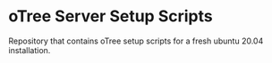 # oTree Server Setup Scripts
Repository that contains oTree setup scripts for a fresh ubuntu 20.04 installation.
